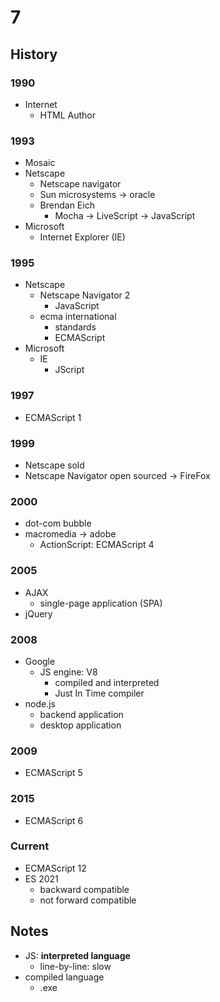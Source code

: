 # 7

## History

### 1990

* Internet
  * HTML Author

### 1993

* Mosaic
* Netscape
  * Netscape navigator
  * Sun microsystems -> oracle
  * Brendan Eich
    * Mocha -> LiveScript -> JavaScript
* Microsoft
  * Internet Explorer (IE)

### 1995

* Netscape
  * Netscape Navigator 2
    * JavaScript
  * ecma international
    * standards
    * ECMAScript
* Microsoft
  * IE
    * JScript

### 1997

* ECMAScript 1

### 1999

* Netscape sold
* Netscape Navigator open sourced -> FireFox

### 2000

* dot-com bubble
* macromedia -> adobe
  * ActionScript: ECMAScript 4

### 2005

* AJAX
  * single-page application (SPA)
* jQuery

### 2008

* Google
  * JS engine: V8
    * compiled and interpreted
    * Just In Time compiler
* node.js
  * backend application
  * desktop application

### 2009

* ECMAScript 5

### 2015

* ECMAScript 6

### Current

* ECMAScript 12
* ES 2021
  * backward compatible
  * not forward compatible

## Notes

* JS: **interpreted language**
  * line-by-line: slow
* compiled language
  * .exe
